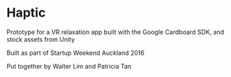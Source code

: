 # Haptic

Prototype for a VR relaxation app built with the Google Cardboard SDK, and stock assets from Unity

Built as part of Startup Weekend Auckland 2016

Put together by Walter Lim and Patricia Tan
